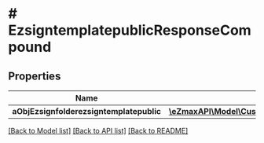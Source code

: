 # # EzsigntemplatepublicResponseCompound

## Properties

Name | Type | Description | Notes
------------ | ------------- | ------------- | -------------
**aObjEzsignfolderezsigntemplatepublic** | [**\eZmaxAPI\Model\CustomEzsignfolderezsigntemplatepublicResponse[]**](CustomEzsignfolderezsigntemplatepublicResponse.md) |  |

[[Back to Model list]](../../README.md#models) [[Back to API list]](../../README.md#endpoints) [[Back to README]](../../README.md)
